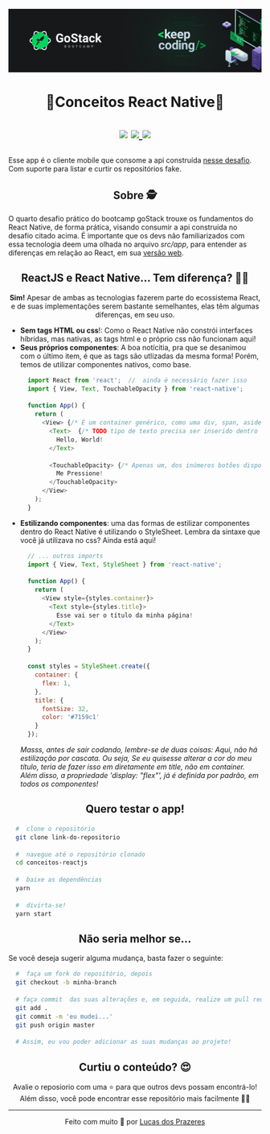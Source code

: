 ![gostack](.github/gostack.png)

<h1 align="center">
  🚀Conceitos React Native🚀

  <p align="center">
  <img src="https://img.shields.io/badge/tech-mobile-ff69b4" />

  <a href="https://reactnative.dev/">
    <img src="https://img.shields.io/badge/framework-React%20Native-brightgreen" />
  </a>

  <a href="https://github.com/Rocketseat">
    <img src="https://img.shields.io/badge/source-rocketseat-blueviolet" />
  </a>
  </p>
</h1>


<p>
  Esse app é o cliente mobile que consome a api construída <a href="https://github.com/lucascprazeres/conceitos-nodejs">nesse desafio</a>. Com suporte para listar e curtir os repositórios fake.
</p>

<h2 align="center">
  Sobre 🕵️
</h2>

<p>
  O quarto desafio prático do bootcamp goStack trouxe os fundamentos do React Native, de forma prática, visando consumir a api construída no desafio citado acima. É importante que os devs não familiarizados com essa tecnologia deem uma olhada no arquivo <em>src/app</em>, para entender as diferenças em relação ao React, em sua <a href="https://github.com/lucascprazeres/conceitos-reactjs">versão web</a>.
</p>

<h2 align="center">
  ReactJS e React Native... Tem diferença? 🤔💭
</h2>

<p align="center">
  <strong>Sim!</strong> Apesar de ambas as tecnologias fazerem parte do ecossistema React, e de suas implementações serem bastante semelhantes, elas têm algumas diferenças, em seu uso.
</p>

<ul>
  <li>
    <strong>Sem tags HTML ou css</strong>!: Como o React Native não constrói interfaces híbridas, mas nativas, as tags html e o próprio css não funcionam aqui!
  </li>
  <li>
    <strong>Seus próprios componentes</strong>: A boa notícitia, pra que se desanimou com o último item, é que as tags são utlizadas da mesma forma! Porém, temos de utilizar componentes nativos, como base.

  ```javascript
    import React from 'react';  //  ainda é necessário fazer isso
    import { View, Text, TouchableOpacity } from 'react-native';

    function App() {
      return (
        <View> {/* É um container genérico, como uma div, span, aside, section e etc... */}
          <Text>  {/* TODO tipo de texto precisa ser inserido dentro dessa tag de texto genérica */}
            Hello, World!  
          </Text>

          <TouchableOpacity> {/* Apenas um, dos inúmeros botões disponíveis */}
            Me Pressione!
          </TouchableOpacity>
        </View> 
      );
    }
  ```
  </li>
  <li>
    <strong>Estilizando componentes</strong>: uma das formas de estilizar componentes dentro do React Native é utilizando o StyleSheet. Lembra da sintaxe que você já utilizava no css? Ainda está aqui!

  ```javascript
    // ... outros imports
    import { View, Text, StyleSheet } from 'react-native';

    function App() {
      return (
        <View style={styles.container}>
          <Text style={styles.title}>
            Esse vai ser o título da minha página!
          </Text>
        </View>
      );
    }

    const styles = StyleSheet.create({
      container: {
        flex: 1,
      },
      title: {
        fontSize: 32,
        color: '#7159c1'
      }
    });
  ```
  <p>
    <em>
      Masss, antes de sair codando, lembre-se de duas coisas: Aqui, não há estilização por cascata. Ou seja, Se eu quisesse alterar a cor do meu título, teria de fazer isso em diretamente em title, não em container. Além disso, a propriedade 'display: "flex"', já é definida por padrão, em todos os componentes!
    </em>
  </p>
  </li>
</ul>


<h2 align="center">
  Quero testar o app!
</h2>

```bash
  #  clone o repositório
  git clone link-do-repositorio

  #  navegue até o repositório clonado
  cd conceitos-reactjs

  #  baixe as dependências
  yarn

  #  divirta-se!
  yarn start
```

<h2 align="center">
  Não seria melhor se...
</h2>

<p>
  Se você deseja sugerir alguma mudança, basta fazer o seguinte:

```bash
  #  faça um fork do repositório, depois
  git checkout -b minha-branch

  # faça commit  das suas alterações e, em seguida, realize um pull request
  git add .
  git commit -m 'eu mudei...'
  git push origin master

  # Assim, eu vou poder adicionar as suas mudanças ao projeto!
```
<p>

<h2 align="center">
  Curtiu o conteúdo? 😍
</h2>

<p align="center">
  Avalie o reposiorio com uma ⭐ para que outros devs possam encontrá-lo!<br>
  Além disso, você pode encontrar esse repositório mais facilmente 💜🚀
<p>

***

<p align="center">
  Feito com muito 💜 por <a href="https://www.linkedin.com/in/lucas-prazeres/">Lucas dos Prazeres</a>
</p>
